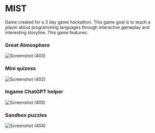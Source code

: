 # MIST
Game created for a 3 day game hackathon. This game goal is to teach a player about programming languages through interactive gameplay and interesting storyline. 
This game features:

### Great Atmosphere
![Screenshot (403)](https://github.com/Romanumo/CodeProject/assets/79278079/f6c46bcc-d30a-4375-8fe1-4e789a61a036)

### Mini quizess
![Screenshot (402)](https://github.com/Romanumo/CodeProject/assets/79278079/5343e6c9-7fd4-495c-8aa4-ae014d243277)

### Ingame ChatGPT helper
![Screenshot (405)](https://github.com/Romanumo/CodeProject/assets/79278079/cd25655e-c031-49b5-a84b-574e8b875cd0)

### Sandbox puzzles
![Screenshot (404)](https://github.com/Romanumo/CodeProject/assets/79278079/451bd338-afe6-462d-a1b7-ef3a35fb9ea2)
